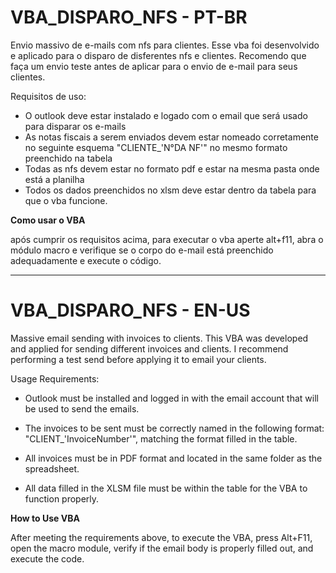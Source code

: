 # VBA_DISPARO_NFS - PT-BR

Envio massivo de e-mails com nfs para clientes.
Esse vba foi desenvolvido e aplicado para o disparo de disferentes nfs e clientes.
Recomendo que faça um envio teste antes de aplicar para o envio de e-mail para seus clientes.

Requisitos de uso:
- O outlook deve estar instalado e logado com o email que será usado para disparar os e-mails
- As notas fiscais a serem enviados devem estar nomeado corretamente no seguinte esquema "CLIENTE_'N°DA NF'" no mesmo formato preenchido na tabela
- Todas as nfs devem estar no formato pdf e estar na mesma pasta onde está a planilha
- Todos os dados preenchidos no xlsm deve estar dentro da tabela para que o vba funcione.

**Como usar o VBA**

após cumprir os requisitos acima, para executar o vba aperte alt+f11, abra o módulo macro e verifique se o corpo do e-mail está preenchido adequadamente e execute o código.

---------------------------------------------------------------------------------------------------------------------------------

# VBA_DISPARO_NFS - EN-US
Massive email sending with invoices to clients. 
This VBA was developed and applied for sending different invoices and clients. 
I recommend performing a test send before applying it to email your clients.

Usage Requirements:

- Outlook must be installed and logged in with the email account that will be used to send the emails.

- The invoices to be sent must be correctly named in the following format: "CLIENT_'InvoiceNumber'", matching the format filled in the table.

- All invoices must be in PDF format and located in the same folder as the spreadsheet.

- All data filled in the XLSM file must be within the table for the VBA to function properly.

**How to Use VBA**

After meeting the requirements above, to execute the VBA, press Alt+F11, open the macro module, verify if the email body is properly filled out, and execute the code.
